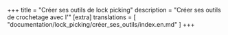 +++
title = "Créer ses outils de lock picking"
description = "Créer ses outils de crochetage avec l'"
[extra]
translations = [
    "documentation/lock_picking/créer_ses_outils/index.en.md"
]
+++
